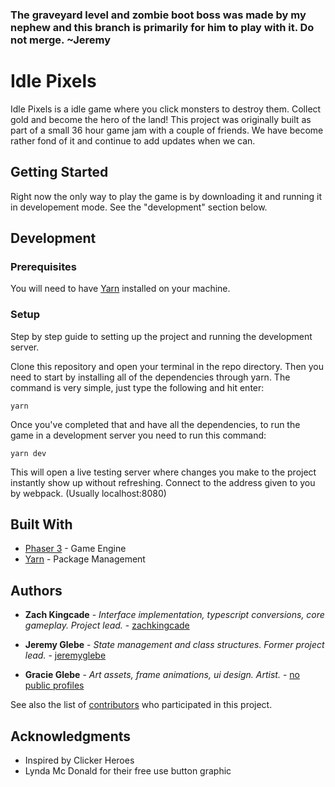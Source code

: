 ### The graveyard level and zombie boot boss was made by my nephew and this branch is primarily for him to play with it. Do not merge. ~Jeremy

# Idle Pixels

Idle Pixels is a idle game where you click monsters to destroy them. Collect gold and become the hero of the land! This project was originally built as part of a small 36 hour game jam with a couple of friends. We have become rather fond of it and continue to add updates when we can.

## Getting Started

Right now the only way to play the game is by downloading it and running it in developement mode. See the "development" section below.

## Development

### Prerequisites

You will need to have [Yarn](https://yarnpkg.com/) installed on your machine. 

### Setup

Step by step guide to setting up the project and running the development server.

Clone this repository and open your terminal in the repo directory. Then you need to start by installing all of the dependencies through yarn. The command is very simple, just type the following and hit enter:

```
yarn
```

Once you've completed that and have all the dependencies, to run the game in a development server you need to run this command:

```
yarn dev
```

This will open a live testing server where changes you make to the project instantly show up without refreshing. Connect to the address given to you by webpack. (Usually localhost:8080)

## Built With

* [Phaser 3](https://phaser.io/phaser3) - Game Engine
* [Yarn](https://yarnpkg.com/) - Package Management

## Authors

* **Zach Kingcade** - *Interface implementation, typescript conversions, core gameplay. Project lead.* - [zachkingcade](https://github.com/zachkingcade)

* **Jeremy Glebe** - *State management and class structures. Former project lead.* - [jeremyglebe](https://github.com/jeremyglebe)

* **Gracie Glebe** - *Art assets, frame animations, ui design. Artist.* - [no public profiles](https://github.com/jeremyglebe/idle_pixels)

See also the list of [contributors](https://github.com/jeremyglebe/idle_pixels/graphs/contributors) who participated in this project.

## Acknowledgments

* Inspired by Clicker Heroes
* Lynda Mc Donald for their free use button graphic

